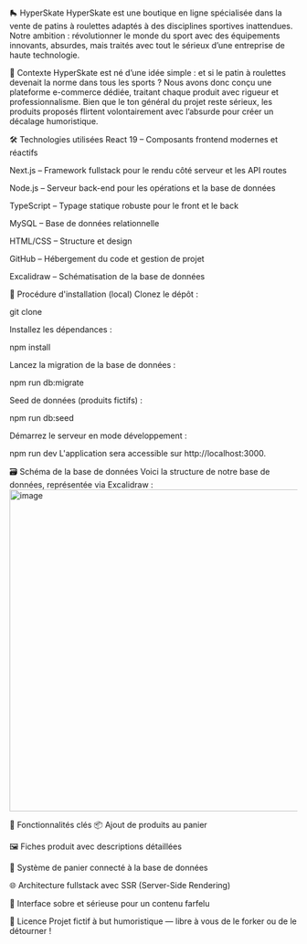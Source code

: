 🛼 HyperSkate
HyperSkate est une boutique en ligne spécialisée dans la vente de patins à roulettes adaptés à des disciplines sportives inattendues. Notre ambition : révolutionner le monde du sport avec des équipements innovants, absurdes, mais traités avec tout le sérieux d’une entreprise de haute technologie.

🧠 Contexte
HyperSkate est né d’une idée simple : et si le patin à roulettes devenait la norme dans tous les sports ? Nous avons donc conçu une plateforme e-commerce dédiée, traitant chaque produit avec rigueur et professionnalisme. Bien que le ton général du projet reste sérieux, les produits proposés flirtent volontairement avec l’absurde pour créer un décalage humoristique.

🛠️ Technologies utilisées
React 19 – Composants frontend modernes et réactifs

Next.js – Framework fullstack pour le rendu côté serveur et les API routes

Node.js – Serveur back-end pour les opérations et la base de données

TypeScript – Typage statique robuste pour le front et le back

MySQL – Base de données relationnelle

HTML/CSS – Structure et design

GitHub – Hébergement du code et gestion de projet

Excalidraw – Schématisation de la base de données

🧾 Procédure d'installation (local)
Clonez le dépôt :

git clone 


Installez les dépendances :

npm install


Lancez la migration de la base de données :

npm run db:migrate


Seed de données (produits fictifs) :

npm run db:seed


Démarrez le serveur en mode développement :

npm run dev
L'application sera accessible sur http://localhost:3000.

🗃️ Schéma de la base de données
Voici la structure de notre base de données, représentée via Excalidraw :
<img width="1158" height="564" alt="image" src="https://github.com/user-attachments/assets/a73fb672-8357-4d72-a4fe-eda217e278d4" />


🧪 Fonctionnalités clés
📦 Ajout de produits au panier

🖼️ Fiches produit avec descriptions détaillées

🛒 Système de panier connecté à la base de données

🌐 Architecture fullstack avec SSR (Server-Side Rendering)

🧙 Interface sobre et sérieuse pour un contenu farfelu

📄 Licence
Projet fictif à but humoristique — libre à vous de le forker ou de le détourner !
